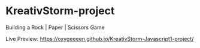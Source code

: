 # KreativStorm-project
Building a Rock | Paper | Scissors Game

Live Preview: https://oxygeeeen.github.io/KreativStorm-Javascript1-project/
